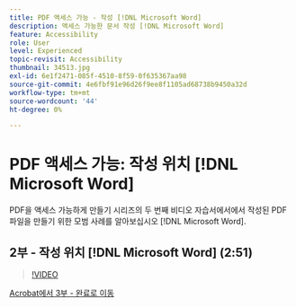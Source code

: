 ```yaml
---
title: PDF 액세스 가능 - 작성 [!DNL Microsoft Word]
description: 액세스 가능한 문서 작성 [!DNL Microsoft Word]
feature: Accessibility
role: User
level: Experienced
topic-revisit: Accessibility
thumbnail: 34513.jpg
exl-id: 6e1f2471-085f-4510-8f59-0f635367aa98
source-git-commit: 4e6fbf91e96d26f9ee8f1105ad68738b9450a32d
workflow-type: tm+mt
source-wordcount: '44'
ht-degree: 0%

---
```


# PDF 액세스 가능: 작성 위치 [!DNL Microsoft Word]

PDF을 액세스 가능하게 만들기 시리즈의 두 번째 비디오 자습서에서에서 작성된 PDF 파일을 만들기 위한 모범 사례를 알아보십시오 [!DNL Microsoft Word].

## 2부 - 작성 위치 [!DNL Microsoft Word] (2:51)

>[!VIDEO](https://video.tv.adobe.com/v/34513?quality=12&learn=on&hidetitle=true)

[Acrobat에서 3부 - 완료로 이동](finishing-in-acrobat.md)